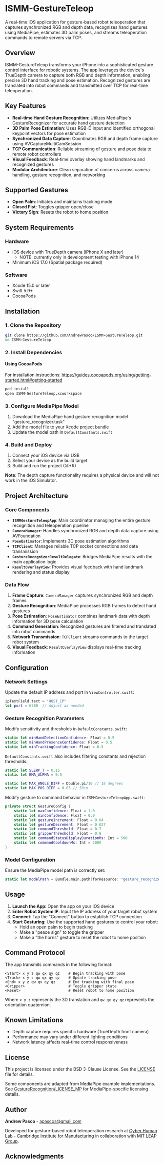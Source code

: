 # ISMM-GestureTeleop

A real-time iOS application for gesture-based robot teleoperation that captures synchronized RGB and depth data, recognizes hand gestures using MediaPipe, estimates 3D palm poses, and streams teleoperation commands to remote servers via TCP.

## Overview

ISMM-GestureTeleop transforms your iPhone into a sophisticated gesture control interface for robotic systems. The app leverages the device's TrueDepth camera to capture both RGB and depth information, enabling precise 3D hand tracking and pose estimation. Recognized gestures are translated into robot commands and transmitted over TCP for real-time teleoperation.

## Key Features

- **Real-time Hand Gesture Recognition**: Utilizes MediaPipe's GestureRecognizer for accurate hand gesture detection
- **3D Palm Pose Estimation**: Uses RGB-D input and identified orthogonal keypoint vectors for pose estimation
- **Synchronized Data Capture**: Coordinates RGB and depth frame capture using AVCaptureMultiCamSession
- **TCP Communication**: Reliable streaming of gesture and pose data to remote robot controllers
- **Visual Feedback**: Real-time overlay showing hand landmarks and recognized gestures
- **Modular Architecture**: Clean separation of concerns across camera handling, gesture recognition, and networking

## Supported Gestures

- **Open Palm**: Initiates and maintains tracking mode
- **Closed Fist**: Toggles gripper open/close
- **Victory Sign**: Resets the robot to home position

## System Requirements

### Hardware
- iOS device with TrueDepth camera (iPhone X and later)
    - NOTE: currently only in development testing with iPhone 14
- Minimum iOS 17.0 (Spatial package required)

### Software
- Xcode 15.0 or later
- Swift 5.9+
- CocoaPods

## Installation

### 1. Clone the Repository
```bash
git clone https://github.com/AndrewPasco/ISMM-GestureTeleop.git
cd ISMM-GestureTeleop
```

### 2. Install Dependencies

#### Using CocoaPods

For installation instructions: https://guides.cocoapods.org/using/getting-started.html#getting-started

```bash
pod install
open ISMM-GestureTeleop.xcworkspace
```

### 3. Configure MediaPipe Model
1. Download the MediaPipe hand gesture recognition model "gesture_recognizer.task"
2. Add the model file to your Xcode project bundle
3. Update the model path in `DefaultConstants.swift`

### 4. Build and Deploy
1. Connect your iOS device via USB
2. Select your device as the build target
3. Build and run the project (⌘+R)

**Note**: The depth capture functionality requires a physical device and will not work in the iOS Simulator.

## Project Architecture

### Core Components

- **`ISMMGestureTeleopApp`**: Main coordinator managing the entire gesture recognition and teleoperation pipeline
- **`CameraManager`**: Handles synchronized RGB and depth data capture using AVFoundation
- **`PoseEstimator`**: Implements 3D pose estimation algorithms
- **`TCPClient`**: Manages reliable TCP socket connections and data transmission
- **`GestureRecognizerResultDelegate`**: Bridges MediaPipe results with the main application logic
- **`ResultOverlayView`**: Provides visual feedback with hand landmark rendering and status display

### Data Flow

1. **Frame Capture**: `CameraManager` captures synchronized RGB and depth frames
2. **Gesture Recognition**: MediaPipe processes RGB frames to detect hand gestures
3. **Pose Estimation**: `PoseEstimator` combines landmark data with depth information for 3D pose calculation
4. **Command Generation**: Recognized gestures are filtered and translated into robot commands
5. **Network Transmission**: `TCPClient` streams commands to the target robot system
6. **Visual Feedback**: `ResultOverlayView` displays real-time tracking information

## Configuration

### Network Settings
Update the default IP address and port in `ViewController.swift`:
```swift
ipTextField.text = "HOST_IP"
let port = 6789  // Adjust as needed
```

### Gesture Recognition Parameters
Modify sensitivity and thresholds in `DefaultConstants.swift`:
```swift
static let minHandDetectionConfidence: Float = 0.5
static let minHandPresenceConfidence: Float = 0.5
static let minTrackingConfidence: Float = 0.5
```

`DefaultConstants.swift` also includes filtering constants and rejection thresholds:
```swift
static let SLERP_T = 0.15
static let EMA_ALPHA = 0.5

static let MAX_ANGLE_DIFF = Double.pi/10 // 18 degrees
static let MAX_POS_DIFF = 0.05 // 50cm
```

Modify gesture to command behavior in `ISMMGestureTeleopApp.swift`:
```swift
private struct GestureConfig {
    static let maxConfidence: Float = 1.0
    static let minConfidence: Float = 0.0
    static let gestureIncrement: Float = 0.04
    static let gestureDecrement: Float = 0.027
    static let commandThreshold: Float = 0.7
    static let gripperThreshold: Float = 0.9
    static let commandStatusDisplayDurationMs: Int = 500
    static let commandCooldownMs: Int = 2000
}
```

### Model Configuration
Ensure the MediaPipe model path is correctly set:
```swift
static let modelPath = Bundle.main.path(forResource: "gesture_recognizer", ofType: "task")
```

## Usage

1. **Launch the App**: Open the app on your iOS device
2. **Enter Robot System IP**: Input the IP address of your target robot system
3. **Connect**: Tap the "Connect" button to establish TCP connection
4. **Start Gesturing**: Use the supported hand gestures to control your robot:
   - Hold an open palm to begin tracking
   - Make a "peace sign" to toggle the gripper
   - Make a "the horns" gesture to reset the robot to home position

## Command Protocol

The app transmits commands in the following format:
```
<Start> x y z qw qx qy qz    # Begin tracking with pose
<Track> x y z qw qx qy qz    # Update tracking pose
<End> x y z qw qx qy qz      # End tracking with final pose
<Gripper>                    # Toggle gripper state
<Reset>                      # Reset robot to home position
```

Where `x y z` represents the 3D translation and `qw qx qy qz` represents the orientation quaternion.

## Known Limitations

- Depth capture requires specific hardware (TrueDepth front camera)
- Performance may vary under different lighting conditions
- Network latency affects real-time control responsiveness

## License

This project is licensed under the BSD 3-Clause License. See the [LICENSE](LICENSE) file for details.

Some components are adapted from MediaPipe example implementations. See [GestureRecognition/LICENSE_MP](GestureRecognition/LICENSE_MP) for MediaPipe-specific licensing details.

## Author

**Andrew Pasco** - [apascos@gmail.com](mailto:apascos@gmail.com)

Developed for gesture-based robot teleoperation research at [Cyber Human Lab - Cambridge Institute for Manufacturing](cyberhuman.io) in collaboration with [MIT LEAP Group](leapgroup.mit.edu).

## Acknowledgments
